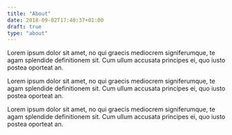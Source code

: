```yaml
---
title: "About"
date: 2018-09-02T17:40:37+01:00
draft: true
type: "about"
---
```


Lorem ipsum dolor sit amet, no qui graecis mediocrem signiferumque, te agam splendide definitionem sit. Cum ullum accusata principes ei, quo iusto postea oporteat an.

Lorem ipsum dolor sit amet, no qui graecis mediocrem signiferumque, te agam splendide definitionem sit. Cum ullum accusata principes ei, quo iusto postea oporteat an.

Lorem ipsum dolor sit amet, no qui graecis mediocrem signiferumque, te agam splendide definitionem sit. Cum ullum accusata principes ei, quo iusto postea oporteat an.
